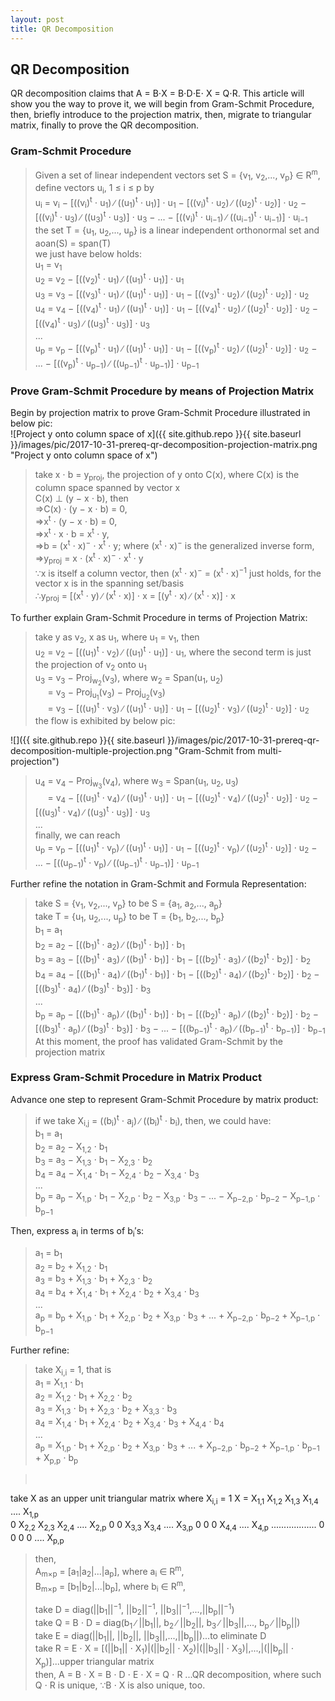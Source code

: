 ```yaml
---
layout: post
title: QR Decomposition
---
```


## QR Decomposition
<p class="message">
QR decomposition claims that A = B&sdot;X = B&sdot;D&sdot;E&sdot; X = Q&sdot;R.
This article will show you the way to prove it, we will begin from Gram-Schmit Procedure, then, briefly introduce to the projection matrix, then, migrate to triangular matrix, finally to prove the QR decomposition.    
</p>

### Gram-Schmit Procedure
>Given a set of linear independent vectors set S = {v<sub>1</sub>, v<sub>2</sub>,..., v<sub>p</sub>} &isin; R<sup>m</sup>,  
>define vectors u<sub>i</sub>, 1 &le; i &le; p by   
>u<sub>i</sub> = v<sub>i</sub> − [((v<sub>i</sub>)<sup>t</sup> &sdot; u<sub>1</sub>) ∕ ((u<sub>1</sub>)<sup>t</sup> &sdot; u<sub>1</sub>)] &sdot; u<sub>1</sub> − [((v<sub>i</sub>)<sup>t</sup> &sdot; u<sub>2</sub>) ∕ ((u<sub>2</sub>)<sup>t</sup> &sdot; u<sub>2</sub>)] &sdot; u<sub>2</sub> − [((v<sub>i</sub>)<sup>t</sup> &sdot; u<sub>3</sub>) ∕ ((u<sub>3</sub>)<sup>t</sup> &sdot; u<sub>3</sub>)] &sdot; u<sub>3</sub> − ... − [((v<sub>i</sub>)<sup>t</sup> &sdot; u<sub>i−1</sub>) ∕ ((u<sub>i−1</sub>)<sup>t</sup> &sdot; u<sub>i−1</sub>)] &sdot; u<sub>i−1</sub>  
>the set T = {u<sub>1</sub>, u<sub>2</sub>,..., u<sub>p</sub>} is a linear independent orthonormal set and aoan(S) = span(T)  
>we just have below holds:  
>u<sub>1</sub> = v<sub>1</sub>  
>u<sub>2</sub> = v<sub>2</sub> − [((v<sub>2</sub>)<sup>t</sup> &sdot; u<sub>1</sub>) ∕ ((u<sub>1</sub>)<sup>t</sup> &sdot; u<sub>1</sub>)] &sdot; u<sub>1</sub>  
>u<sub>3</sub> = v<sub>3</sub> − [((v<sub>3</sub>)<sup>t</sup> &sdot; u<sub>1</sub>) ∕ ((u<sub>1</sub>)<sup>t</sup> &sdot; u<sub>1</sub>)] &sdot; u<sub>1</sub> − [((v<sub>3</sub>)<sup>t</sup> &sdot; u<sub>2</sub>) ∕ ((u<sub>2</sub>)<sup>t</sup> &sdot; u<sub>2</sub>)] &sdot; u<sub>2</sub>  
>u<sub>4</sub> = v<sub>4</sub> − [((v<sub>4</sub>)<sup>t</sup> &sdot; u<sub>1</sub>) ∕ ((u<sub>1</sub>)<sup>t</sup> &sdot; u<sub>1</sub>)] &sdot; u<sub>1</sub> − [((v<sub>4</sub>)<sup>t</sup> &sdot; u<sub>2</sub>) ∕ ((u<sub>2</sub>)<sup>t</sup> &sdot; u<sub>2</sub>)] &sdot; u<sub>2</sub> − [((v<sub>4</sub>)<sup>t</sup> &sdot; u<sub>3</sub>) ∕ ((u<sub>3</sub>)<sup>t</sup> &sdot; u<sub>3</sub>)] &sdot; u<sub>3</sub>  
>...  
>u<sub>p</sub> = v<sub>p</sub> − [((v<sub>p</sub>)<sup>t</sup> &sdot; u<sub>1</sub>) ∕ ((u<sub>1</sub>)<sup>t</sup> &sdot; u<sub>1</sub>)] &sdot; u<sub>1</sub> − [((v<sub>p</sub>)<sup>t</sup> &sdot; u<sub>2</sub>) ∕ ((u<sub>2</sub>)<sup>t</sup> &sdot; u<sub>2</sub>)] &sdot; u<sub>2</sub> − ... − [((v<sub>p</sub>)<sup>t</sup> &sdot; u<sub>p−1</sub>) ∕ ((u<sub>p−1</sub>)<sup>t</sup> &sdot; u<sub>p−1</sub>)] &sdot; u<sub>p−1</sub>

### Prove Gram-Schmit Procedure by means of Projection Matrix
Begin by projection matrix to prove Gram-Schmit Procedure illustrated in below pic:   
![Project y onto column space of x]({{ site.github.repo }}{{ site.baseurl }}/images/pic/2017-10-31-prereq-qr-decomposition-projection-matrix.png "Project y onto column space of x")

>take x &sdot; b = y<sub>proj</sub>, the projection of y onto C(x), where C(x) is the column space spanned by vector x  
>C(x) &perp; (y − x &sdot; b), then    
>=>C(x) &sdot; (y − x &sdot; b) = 0,  
>=>x<sup>t</sup> &sdot; (y − x &sdot; b) = 0,  
>=>x<sup>t</sup> &sdot; x &sdot; b =  x<sup>t</sup> &sdot; y,  
>=>b = (x<sup>t</sup> &sdot; x)<sup>−</sup> &sdot; x<sup>t</sup> &sdot; y; where (x<sup>t</sup> &sdot; x)<sup>−</sup> is the generalized inverse form,       
>=>y<sub>proj</sub> = x &sdot; (x<sup>t</sup> &sdot; x)<sup>−</sup> &sdot; x<sup>t</sup> &sdot; y       
>∵x is itself a column vector, then (x<sup>t</sup> &sdot; x)<sup>−</sup> = (x<sup>t</sup> &sdot; x)<sup>−1</sup> just holds, for the vector x is in the spanning set/basis    
>&there4;y<sub>proj</sub> = [(x<sup>t</sup> &sdot; y) ∕ (x<sup>t</sup> &sdot; x)] &sdot; x = [(y<sup>t</sup> &sdot; x) ∕ (x<sup>t</sup> &sdot; x)] &sdot; x 

To further explain Gram-Schmit Procedure in terms of Projection Matrix:
>take y as v<sub>2</sub>, x as u<sub>1</sub>, where u<sub>1</sub> = v<sub>1</sub>, then      
>u<sub>2</sub> = v<sub>2</sub> − [((u<sub>1</sub>)<sup>t</sup> &sdot; v<sub>2</sub>) ∕ ((u<sub>1</sub>)<sup>t</sup> &sdot; u<sub>1</sub>)] &sdot; u<sub>1</sub>, where the second term is just the projection of v<sub>2</sub> onto u<sub>1</sub>  
>u<sub>3</sub> = v<sub>3</sub> − Proj<sub>w<sub>2</sub></sub>(v<sub>3</sub>), where w<sub>2</sub> = Span(u<sub>1</sub>, u<sub>2</sub>)   
>&#160;&#160;&#160;&#160;&#160;= v<sub>3</sub> − Proj<sub>u<sub>1</sub></sub>(v<sub>3</sub>) − Proj<sub>u<sub>2</sub></sub>(v<sub>3</sub>)      
>&#160;&#160;&#160;&#160;&#160;= v<sub>3</sub> − [((u<sub>1</sub>)<sup>t</sup> &sdot; v<sub>3</sub>) ∕ ((u<sub>1</sub>)<sup>t</sup> &sdot; u<sub>1</sub>)] &sdot; u<sub>1</sub> − [((u<sub>2</sub>)<sup>t</sup> &sdot; v<sub>3</sub>) ∕ ((u<sub>2</sub>)<sup>t</sup> &sdot; u<sub>2</sub>)] &sdot; u<sub>2</sub>    
>the flow is exhibited by below pic:    

![]({{ site.github.repo }}{{ site.baseurl }}/images/pic/2017-10-31-prereq-qr-decomposition-multiple-projection.png "Gram-Schmit from multi-projection")

>u<sub>4</sub> = v<sub>4</sub> − Proj<sub>w<sub>3</sub></sub>(v<sub>4</sub>), where w<sub>3</sub> = Span(u<sub>1</sub>, u<sub>2</sub>, u<sub>3</sub>)  
>&#160;&#160;&#160;&#160;&#160;= v<sub>4</sub> − [((u<sub>1</sub>)<sup>t</sup> &sdot; v<sub>4</sub>) ∕ ((u<sub>1</sub>)<sup>t</sup> &sdot; u<sub>1</sub>)] &sdot; u<sub>1</sub> − [((u<sub>2</sub>)<sup>t</sup> &sdot; v<sub>4</sub>) ∕ ((u<sub>2</sub>)<sup>t</sup> &sdot; u<sub>2</sub>)] &sdot; u<sub>2</sub>  − [((u<sub>3</sub>)<sup>t</sup> &sdot; v<sub>4</sub>) ∕ ((u<sub>3</sub>)<sup>t</sup> &sdot; u<sub>3</sub>)] &sdot; u<sub>3</sub>  
>...  
>finally, we can reach      
>u<sub>p</sub> = v<sub>p</sub> − [((u<sub>1</sub>)<sup>t</sup> &sdot; v<sub>p</sub>) ∕ ((u<sub>1</sub>)<sup>t</sup> &sdot; u<sub>1</sub>)] &sdot; u<sub>1</sub> − [((u<sub>2</sub>)<sup>t</sup> &sdot; v<sub>p</sub>) ∕ ((u<sub>2</sub>)<sup>t</sup> &sdot; u<sub>2</sub>)] &sdot; u<sub>2</sub>  − ... −  [((u<sub>p−1</sub>)<sup>t</sup> &sdot; v<sub>p</sub>) ∕ ((u<sub>p−1</sub>)<sup>t</sup> &sdot; u<sub>p−1</sub>)] &sdot; u<sub>p−1</sub>

Further refine the notation in Gram-Schmit and Formula Representation:
>take S = {v<sub>1</sub>, v<sub>2</sub>,..., v<sub>p</sub>} to be S = {a<sub>1</sub>, a<sub>2</sub>,..., a<sub>p</sub>}  
>take T = {u<sub>1</sub>, u<sub>2</sub>,..., u<sub>p</sub>} to be T = {b<sub>1</sub>, b<sub>2</sub>,..., b<sub>p</sub>}  
>b<sub>1</sub> = a<sub>1</sub>  
>b<sub>2</sub> = a<sub>2</sub> − [((b<sub>1</sub>)<sup>t</sup> &sdot; a<sub>2</sub>) ∕ ((b<sub>1</sub>)<sup>t</sup> &sdot; b<sub>1</sub>)] &sdot; b<sub>1</sub>  
>b<sub>3</sub> = a<sub>3</sub> − [((b<sub>1</sub>)<sup>t</sup> &sdot; a<sub>3</sub>) ∕ ((b<sub>1</sub>)<sup>t</sup> &sdot; b<sub>1</sub>)] &sdot; b<sub>1</sub> − [((b<sub>2</sub>)<sup>t</sup> &sdot; a<sub>3</sub>) ∕ ((b<sub>2</sub>)<sup>t</sup> &sdot; b<sub>2</sub>)] &sdot; b<sub>2</sub>  
>b<sub>4</sub> = a<sub>4</sub> − [((b<sub>1</sub>)<sup>t</sup> &sdot; a<sub>4</sub>) ∕ ((b<sub>1</sub>)<sup>t</sup> &sdot; b<sub>1</sub>)] &sdot; b<sub>1</sub> − [((b<sub>2</sub>)<sup>t</sup> &sdot; a<sub>4</sub>) ∕ ((b<sub>2</sub>)<sup>t</sup> &sdot; b<sub>2</sub>)] &sdot; b<sub>2</sub> − [((b<sub>3</sub>)<sup>t</sup> &sdot; a<sub>4</sub>) ∕ ((b<sub>3</sub>)<sup>t</sup> &sdot; b<sub>3</sub>)] &sdot; b<sub>3</sub>  
>...  
>b<sub>p</sub> = a<sub>p</sub> − [((b<sub>1</sub>)<sup>t</sup> &sdot; a<sub>p</sub>) ∕ ((b<sub>1</sub>)<sup>t</sup> &sdot; b<sub>1</sub>)] &sdot; b<sub>1</sub> − [((b<sub>2</sub>)<sup>t</sup> &sdot; a<sub>p</sub>) ∕ ((b<sub>2</sub>)<sup>t</sup> &sdot; b<sub>2</sub>)] &sdot; b<sub>2</sub> − [((b<sub>3</sub>)<sup>t</sup> &sdot; a<sub>p</sub>) ∕ ((b<sub>3</sub>)<sup>t</sup> &sdot; b<sub>3</sub>)] &sdot; b<sub>3</sub> − ... − [((b<sub>p−1</sub>)<sup>t</sup> &sdot; a<sub>p</sub>) ∕ ((b<sub>p−1</sub>)<sup>t</sup> &sdot; b<sub>p−1</sub>)] &sdot; b<sub>p−1</sub>  
>At this moment, the proof has validated Gram-Schmit by the projection matrix

### Express Gram-Schmit Procedure in Matrix Product
Advance one step to represent Gram-Schmit Procedure by matrix product:
>if we take X<sub>i,j</sub> = ((b<sub>i</sub>)<sup>t</sup> &sdot; a<sub>j</sub>) ∕ ((b<sub>i</sub>)<sup>t</sup> &sdot; b<sub>i</sub>), then, we could have:  
>b<sub>1</sub> = a<sub>1</sub>  
>b<sub>2</sub> = a<sub>2</sub> − X<sub>1,2</sub> &sdot; b<sub>1</sub>  
>b<sub>3</sub> = a<sub>3</sub> − X<sub>1,3</sub> &sdot; b<sub>1</sub> − X<sub>2,3</sub> &sdot; b<sub>2</sub>  
>b<sub>4</sub> = a<sub>4</sub> − X<sub>1,4</sub> &sdot; b<sub>1</sub> − X<sub>2,4</sub> &sdot; b<sub>2</sub> − X<sub>3,4</sub> &sdot; b<sub>3</sub>  
>...  
>b<sub>p</sub> = a<sub>p</sub> − X<sub>1,p</sub> &sdot; b<sub>1</sub> − X<sub>2,p</sub> &sdot; b<sub>2</sub> − X<sub>3,p</sub> &sdot; b<sub>3</sub> − ... − X<sub>p−2,p</sub> &sdot; b<sub>p−2</sub> − X<sub>p−1,p</sub> &sdot; b<sub>p−1</sub>  

Then, express a<sub>i</sub> in terms of b<sub>i</sub>&prime;s:
>a<sub>1</sub> = b<sub>1</sub>  
>a<sub>2</sub> = b<sub>2</sub> + X<sub>1,2</sub> &sdot; b<sub>1</sub>  
>a<sub>3</sub> = b<sub>3</sub> + X<sub>1,3</sub> &sdot; b<sub>1</sub> + X<sub>2,3</sub> &sdot; b<sub>2</sub>  
>a<sub>4</sub> = b<sub>4</sub> + X<sub>1,4</sub> &sdot; b<sub>1</sub> + X<sub>2,4</sub> &sdot; b<sub>2</sub> + X<sub>3,4</sub> &sdot; b<sub>3</sub>  
>...  
>a<sub>p</sub> = b<sub>p</sub> + X<sub>1,p</sub> &sdot; b<sub>1</sub> + X<sub>2,p</sub> &sdot; b<sub>2</sub> + X<sub>3,p</sub> &sdot; b<sub>3</sub> + ... + X<sub>p−2,p</sub> &sdot; b<sub>p−2</sub> + X<sub>p−1,p</sub> &sdot; b<sub>p−1</sub>  

Further refine:
>take X<sub>i,i</sub> = 1, that is  
>a<sub>1</sub> = X<sub>1,1</sub> &sdot; b<sub>1</sub>  
>a<sub>2</sub> = X<sub>1,2</sub> &sdot; b<sub>1</sub> + X<sub>2,2</sub> &sdot; b<sub>2</sub>  
>a<sub>3</sub> = X<sub>1,3</sub> &sdot; b<sub>1</sub> + X<sub>2,3</sub> &sdot; b<sub>2</sub> + X<sub>3,3</sub> &sdot; b<sub>3</sub>  
>a<sub>4</sub> = X<sub>1,4</sub> &sdot; b<sub>1</sub> + X<sub>2,4</sub> &sdot; b<sub>2</sub> + X<sub>3,4</sub> &sdot; b<sub>3</sub> + X<sub>4,4</sub> &sdot; b<sub>4</sub>  
>...  
>a<sub>p</sub> = X<sub>1,p</sub> &sdot; b<sub>1</sub> + X<sub>2,p</sub> &sdot; b<sub>2</sub> + X<sub>3,p</sub> &sdot; b<sub>3</sub> + ... + X<sub>p−2,p</sub> &sdot; b<sub>p−2</sub> + X<sub>p−1,p</sub> &sdot; b<sub>p−1</sub> + X<sub>p,p</sub> &sdot; b<sub>p</sub>  

><div class="code_responsive"><pre class="programlisting">
take X as an upper unit triangular matrix where X<sub>i,i</sub> = 1 
X = 
X<sub>1,1</sub> X<sub>1,2</sub> X<sub>1,3</sub> X<sub>1,4</sub> .... X<sub>1,p</sub>  
 0    X<sub>2,2</sub> X<sub>2,3</sub> X<sub>2,4</sub> .... X<sub>2,p</sub>
 0     0   X<sub>3,3</sub> X<sub>3,4</sub> .... X<sub>3,p</sub>
 0     0    0   X<sub>4,4</sub> .... X<sub>4,p</sub>
   ..................
 0     0    0   0  ....   X<sub>p,p</sub></pre></div>
>then,  
>A<sub>m×p</sub> = [a<sub>1</sub>|a<sub>2</sub>|...|a<sub>p</sub>], where a<sub>i</sub> &isin; R<sup>m</sup>,  
>B<sub>m×p</sub> = [b<sub>1</sub>|b<sub>2</sub>|...|b<sub>p</sub>], where b<sub>i</sub> &isin; R<sup>m</sup>,    
>
>take D = diag(||b<sub>1</sub>||<sup>−1</sup>, ||b<sub>2</sub>||<sup>−1</sup>, ||b<sub>3</sub>||<sup>−1</sup>,...,||b<sub>p</sub>||<sup>−1</sup>)  
>take Q = B &sdot; D = diag(b<sub>1</sub> ∕ ||b<sub>1</sub>||, b<sub>2</sub> ∕ ||b<sub>2</sub>||, b<sub>3</sub> ∕  ||b<sub>3</sub>||,..., b<sub>p</sub> ∕ ||b<sub>p</sub>||)  
>take E = diag(||b<sub>1</sub>||, ||b<sub>2</sub>||, ||b<sub>3</sub>||,...,||b<sub>p</sub>||)...to eliminate D  
>take R = E &sdot; X = [(||b<sub>1</sub>|| &sdot; X<sub>1</sub>)|(||b<sub>2</sub>|| &sdot; X<sub>2</sub>)|(||b<sub>3</sub>|| &sdot; X<sub>3</sub>)|,...,|(||b<sub>p</sub>|| &sdot; X<sub>p</sub>)]...upper triangular matrix  
>then, A = B &sdot; X = B &sdot; D &sdot; E &sdot; X = Q &sdot; R ...QR decomposition, where such Q  &sdot; R is unique, ∵B &sdot; X is also unique, too.